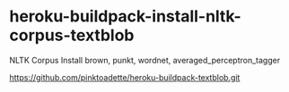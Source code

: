 # heroku-buildpack-install-nltk-corpus-textblob
NLTK Corpus
Install brown, punkt, wordnet, averaged_perceptron_tagger

https://github.com/pinktoadette/heroku-buildpack-textblob.git
